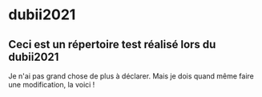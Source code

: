 # dubii2021
## Ceci est un répertoire test réalisé lors du dubii2021
Je n'ai pas grand chose de plus à déclarer.
Mais je dois quand même faire une modification, la voici !
